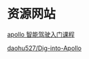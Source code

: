 # 资源网站
[]()[apollo 智能驾驶入门课程](https://apollo.auto/devcenter/coursetable_cn.html?target=1)

[]()[daohu527/Dig-into-Apollo](https://github.com/daohu527/Dig-into-Apollo)

